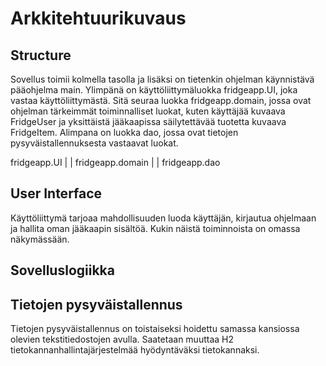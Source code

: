 # Arkkitehtuurikuvaus

## Structure
Sovellus toimii kolmella tasolla ja lisäksi on tietenkin ohjelman käynnistävä pääohjelma main. Ylimpänä on käyttöliittymäluokka fridgeapp.UI, joka vastaa käyttöliittymästä. Sitä seuraa luokka fridgeapp.domain, jossa ovat ohjelman tärkeimmät toiminnalliset luokat, kuten käyttäjää kuvaava FridgeUser ja yksittäistä jääkaapissa säilytettävää tuotetta kuvaava FridgeItem. Alimpana on luokka dao, jossa ovat tietojen pysyväistallennuksesta vastaavat luokat.

fridgeapp.UI
|
|
fridgeapp.domain
|
|
fridgeapp.dao

## User Interface
Käyttöliittymä tarjoaa mahdollisuuden luoda käyttäjän, kirjautua ohjelmaan ja hallita oman jääkaapin sisältöä. Kukin näistä toiminnoista on omassa näkymässään.

## Sovelluslogiikka

## Tietojen pysyväistallennus
Tietojen pysyväistallennus on toistaiseksi hoidettu samassa kansiossa olevien tekstitiedostojen avulla. Saatetaan muuttaa H2 tietokannanhallintajärjestelmää hyödyntäväksi tietokannaksi.

## 
